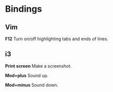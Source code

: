 Bindings
============
Vim
---
**F12** Turn on/off highlighting tabs and ends of lines.

i3
--
**Print screen** Make a screenshot.

**Mod+plus** Sound up.

**Mod+minus** Sound down.
